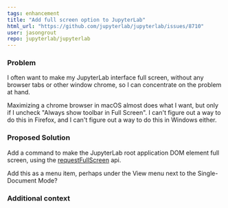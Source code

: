 ```yaml
---
tags: enhancement
title: "Add full screen option to JupyterLab"
html_url: "https://github.com/jupyterlab/jupyterlab/issues/8710"
user: jasongrout
repo: jupyterlab/jupyterlab
---
```


### Problem

I often want to make my JupyterLab interface full screen, without any browser tabs or other window chrome, so I can concentrate on the problem at hand.

Maximizing a chrome browser in macOS almost does what I want, but only if I uncheck "Always show toolbar in Full Screen". I can't figure out a way to do this in Firefox, and I can't figure out a way to do this in Windows either.

### Proposed Solution

Add a command to make the JupyterLab root application DOM element full screen, using the [requestFullScreen](https://developer.mozilla.org/en-US/docs/Web/API/Element/requestFullScreen) api.

Add this as a menu item, perhaps under the View menu next to the Single-Document Mode?

### Additional context

